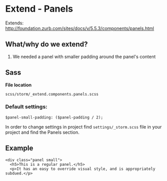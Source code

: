 # Extend - Panels

Extends: http://foundation.zurb.com/sites/docs/v/5.5.3/components/panels.html

## What/why do we extend?

1. We needed a panel with smaller padding around the panel's content

## Sass

**File location**

``` 
scss/storm/_extend.components.panels.scss
```

### Default settings:

``` 
$panel-small-padding: ($panel-padding / 2);
```

In order to change settings in project find `settings/_storm.scss` file in your project and find the Panels section.

## Example

``` 
<div class="panel small">
  <h5>This is a regular panel.</h5>
  <p>It has an easy to override visual style, and is appropriately subdued.</p>

```
